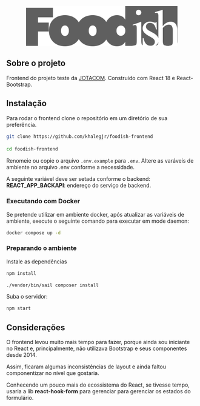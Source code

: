 <p align="center"><img src="./src/assets/img/Logo.svg" width="400" alt="Logo Foodish"></p>

## Sobre o projeto

Frontend do projeto teste da [JOTACOM](https://www.jotacom.com/). Construído com React 18 e React-Bootstrap.

## Instalação

Para rodar o frontend clone o repositório em um diretório de sua preferência.

```bash
git clone https://github.com/khalegjr/foodish-frontend

cd foodish-frontend
```

Renomeie ou copie o arquivo <code>.env.example</code> para <code>.env</code>. Altere as varáveis de ambiente no arquivo .env conforme a necessidade.

A seguinte variável deve ser setada conforme o backend:
<strong>REACT_APP_BACKAPI</strong>: endereço do serviço de backend.

### Executando com Docker

Se pretende utilizar em ambiente docker, após atualizar as variáveis de ambiente, execute o seguinte comando para executar em mode daemon:

```bash
docker compose up -d
```

### Preparando o ambiente

Instale as dependências

```bash
npm install
```

```bash
./vendor/bin/sail composer install
```

Suba o servidor:

```bash
npm start
```

## Considerações

O frontend levou muito mais tempo para fazer, porque ainda sou iniciante no React e, principalmente, não utilizava Bootstrap e seus componentes desde 2014.

Assim, ficaram algumas inconsistências de layout e ainda faltou componentizar no nível que gostaria.

Conhecendo um pouco mais do ecossistema do React, se tivesse tempo, usaria a lib <strong>react-hook-form</strong> para gerenciar para gerenciar os estados do formulário.
